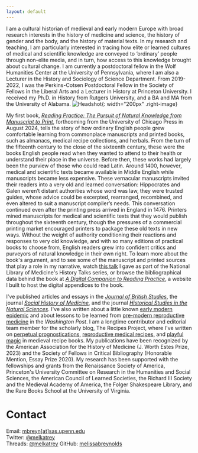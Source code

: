 ```yaml
---
layout: default
---
```


I am a cultural historian of medieval and early modern Europe with broad research interests in the
history of medicine and science, the history of gender and the body, and the history of
material texts. In my research and teaching, I am particularly interested in
tracing how elite or learned cultures of medical and scientific knowledge are conveyed
to ‘ordinary’ people through non-elite media, and in turn, how access to this knowledge
brought about cultural change. I am currently a postdoctoral fellow in the Wolf Humanities
Center at the University of Pennsylvania, where I am also a Lecturer in the History and
Sociology of Science Department. From 2019-2022, I was the Perkins-Cotsen Postdoctoral Fellow in the Society of Fellows in
the Liberal Arts and a Lecturer in History at Princeton University. I received my Ph.D.
in History from Rutgers University, and a BA and MA from the University of Alabama. ![Headshot](/images/headshot.jpg){: width="200px" .right-image}

My first book, [_Reading Practice: The Pursuit of Natural Knowledge from Manuscript to Print_](https://press.uchicago.edu/ucp/books/book/chicago/R/bo222256991.html), 
forthcoming from the University of Chicago Press in August 2024, tells the story of how ordinary English people grew comfortable learning from 
commonplace manuscripts and printed books, such as almanacs, medical recipe collections, 
and herbals. From the turn of the fifteenth century to the close of the sixteenth century, 
these were the books English people read when they wanted to attend to their health or 
understand their place in the universe. Before then, these works had largely been the 
purview of those who could read Latin. Around 1400, however, medical and scientific texts 
became available in Middle English while manuscripts became less expensive. These vernacular 
manuscripts invited their readers into a very old and learned conversation: Hippocrates 
and Galen weren’t distant authorities whose word was law, they were trusted guides, whose 
advice could be excerpted, rearranged, recombined, and even altered to suit a manuscript 
compiler’s needs. This conversation continued even after the printing press arrived in 
England in 1476. Printers mined manuscripts for medical and scientific texts that they 
would publish throughout the sixteenth century, though the pressures of a commercial 
printing market encouraged printers to package these old texts in new ways. Without the 
weight of authority conditioning their reactions and responses to very old knowledge, and 
with so many editions of practical books to choose from, English readers grew into 
confident critics and purveyors of natural knowledge in their own right. To learn
more about the book's argument, and to see some of the manuscript and printed sources that play a role in my
narrative, watch [this talk](https://videocast.nih.gov/watch=48702) I gave as part of the National 
Library of Medicine's History Talks series, or browse the bibliographical data behind the book
at [_A Digital Companion to Reading Practice_](https://readingpractice.github.io), a website I built to host the digital appendices 
to the book.

I've published articles and essays in the [_Journal of British Studies_](https://www.cambridge.org/core/journals/journal-of-british-studies/article/here-is-a-good-boke-to-lerne-practical-books-the-coming-of-the-press-and-the-search-for-knowledge-ca-14001560/8217EBC4F6CE53F1084709587B7C2E12/share/a024150fe1501e59df5b45628147fdd3df550196), 
the journal [_Social History of Medicine_](https://academic.oup.com/shm/advance-article/doi/10.1093/shm/hkaa099/6414565?guestAccessKey=db1ad51c-c6a4-4a92-8fbd-1cbc811da01d), and 
the journal [_Historical Studies in the Natural Sciences_](/HSNS5204_03_Reynolds.pdf). I've also written
about a little known [early modern epidemic](https://www.washingtonpost.com/outlook/2020/03/18/communication-failures-pandemic-can-be-catastrophic/)
and about lessons to be learned from [pre-modern reproductive medicine](https://www.washingtonpost.com/outlook/2019/05/09/key-lowering-americas-high-rates-maternal-mortality/) in the _Washington Post_. 
I am a longtime contributor and editorial team member for the scholarly blog, The Recipes Project,
where I've written on [perpetual prognostications,](https://recipes.hypotheses.org/17522)
[reproductive medical recipes,](https://recipes.hypotheses.org/15134) and [playful magic](https://recipes.hypotheses.org/14220) 
in medieval recipe books. My publications have been recognized by the American Association for the History of Medicine (J. Worth Estes Prize, 2023) 
and the Society of Fellows in Critical Bibliography (Honorable Mention, Essay Prize 2020).
My research has been supported with the fellowships and grants from the Renaissance
Society of America, Princeton's University Committee on Research in the Humanities and Social Sciences, 
the American Council of Learned Societies, the Richard III Society and the Medieval
Academy of America, the Folger Shakespeare Library, and the Rare Books School at the
University of Virginia.



# Contact

Email: [mbreyn[at]sas.upenn.edu](mailto:mbreyn@sas.upenn.edu)  
Twitter: [@melkatrey](http://www.twitter.com/melkatrey)  
Threads: [@melkatrey](https://www.threads.net/@melkatrey)
GitHub: [melissabreynolds](https://www.github.com/melissabreynolds)
